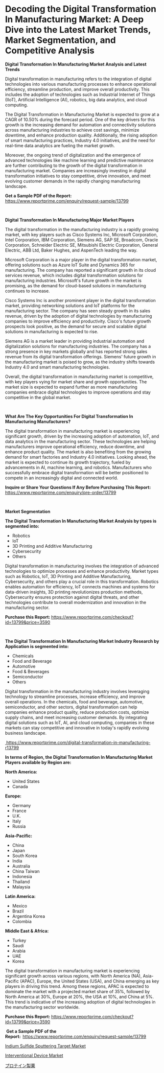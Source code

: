 <p><h1>Decoding the Digital Transformation In Manufacturing Market: A Deep Dive into the Latest Market Trends, Market Segmentation, and Competitive Analysis</h1></p><p><strong>Digital Transformation In Manufacturing Market Analysis and Latest Trends</strong></p>
<p><p>Digital transformation in manufacturing refers to the integration of digital technologies into various manufacturing processes to enhance operational efficiency, streamline production, and improve overall productivity. This includes the adoption of technologies such as Industrial Internet of Things (IIoT), Artificial Intelligence (AI), robotics, big data analytics, and cloud computing.</p><p>The Digital Transformation in Manufacturing Market is expected to grow at a CAGR of 10.50% during the forecast period. One of the key drivers for this growth is the increasing demand for automation and connectivity solutions across manufacturing industries to achieve cost savings, minimize downtime, and enhance production quality. Additionally, the rising adoption of smart manufacturing practices, Industry 4.0 initiatives, and the need for real-time data analytics are fueling the market growth.</p><p>Moreover, the ongoing trend of digitalization and the emergence of advanced technologies like machine learning and predictive maintenance are further contributing to the growth of the digital transformation in manufacturing market. Companies are increasingly investing in digital transformation initiatives to stay competitive, drive innovation, and meet evolving customer demands in the rapidly changing manufacturing landscape.</p></p>
<p><strong>Get a Sample PDF of the Report:&nbsp;</strong> <a href="https://www.reportprime.com/enquiry/request-sample/13799">https://www.reportprime.com/enquiry/request-sample/13799</a></p>
<p>&nbsp;</p>
<p><strong>Digital Transformation In Manufacturing Major Market Players</strong></p>
<p><p>The digital transformation in the manufacturing industry is a rapidly growing market, with key players such as Cisco Systems Inc, Microsoft Corporation, Intel Corporation, IBM Corporation, Siemens AG, SAP SE, Broadcom, Oracle Corporation, Schneider Electric SE, Mitsubishi Electric Corporation, General Electric, ABB Ltd, Baker Hughes, and AspenTech leading the way. </p><p>Microsoft Corporation is a major player in the digital transformation market, offering solutions such as Azure IoT Suite and Dynamics 365 for manufacturing. The company has reported a significant growth in its cloud services revenue, which includes digital transformation solutions for manufacturing industries. Microsoft's future growth in the market is promising, as the demand for cloud-based solutions in manufacturing continues to increase.</p><p>Cisco Systems Inc is another prominent player in the digital transformation market, providing networking solutions and IoT platforms for the manufacturing sector. The company has seen steady growth in its sales revenue, driven by the adoption of digital technologies by manufacturing companies to improve efficiency and productivity. Cisco's future growth prospects look positive, as the demand for secure and scalable digital solutions in manufacturing is expected to rise.</p><p>Siemens AG is a market leader in providing industrial automation and digitalization solutions for manufacturing industries. The company has a strong presence in key markets globally and has reported strong sales revenue from its digital transformation offerings. Siemens' future growth in the manufacturing market is poised to grow, as the industry shifts towards Industry 4.0 and smart manufacturing technologies.</p><p>Overall, the digital transformation in manufacturing market is competitive, with key players vying for market share and growth opportunities. The market size is expected to expand further as more manufacturing companies embrace digital technologies to improve operations and stay competitive in the global market.</p></p>
<p>&nbsp;</p>
<p><strong>What Are The Key Opportunities For Digital Transformation In Manufacturing Manufacturers?</strong></p>
<p><p>The digital transformation in manufacturing market is experiencing significant growth, driven by the increasing adoption of automation, IoT, and data analytics in the manufacturing sector. These technologies are helping manufacturers improve operational efficiency, reduce downtime, and enhance product quality. The market is also benefiting from the growing demand for smart factories and Industry 4.0 initiatives. Looking ahead, the market is expected to continue its growth trajectory, fueled by advancements in AI, machine learning, and robotics. Manufacturers who successfully embrace digital transformation will be better positioned to compete in an increasingly digital and connected world.</p></p>
<p><strong>Inquire or Share Your Questions If Any Before Purchasing This Report:</strong> <a href="https://www.reportprime.com/enquiry/pre-order/13799">https://www.reportprime.com/enquiry/pre-order/13799</a></p>
<p>&nbsp;</p>
<p><strong>Market Segmentation</strong></p>
<p><strong>The Digital Transformation In Manufacturing Market Analysis by types is segmented into:</strong></p>
<p><ul><li>Robotics</li><li>IoT</li><li>3D Printing and Additive Manufacturing</li><li>Cybersecurity</li><li>Others</li></ul></p>
<p><p>Digital transformation in manufacturing involves the integration of advanced technologies to optimize processes and enhance productivity. Market types such as Robotics, IoT, 3D Printing and Additive Manufacturing, Cybersecurity, and others play a crucial role in this transformation. Robotics enables automation for efficiency, IoT connects machines and systems for data-driven insights, 3D printing revolutionizes production methods, Cybersecurity ensures protection against digital threats, and other technologies contribute to overall modernization and innovation in the manufacturing sector.</p></p>
<p><strong>Purchase this Report:&nbsp;</strong><a href="https://www.reportprime.com/checkout?id=13799&price=3590">https://www.reportprime.com/checkout?id=13799&price=3590</a></p>
<p>&nbsp;</p>
<p><strong>The Digital Transformation In Manufacturing Market Industry Research by Application is segmented into:</strong></p>
<p><ul><li>Chemicals</li><li>Food and Beverage</li><li>Automotive</li><li>Food & Beverages</li><li>Semiconductor</li><li>Others</li></ul></p>
<p><p>Digital transformation in the manufacturing industry involves leveraging technology to streamline processes, increase efficiency, and improve overall operations. In the chemicals, food and beverage, automotive, semiconductor, and other sectors, digital transformation can help companies enhance product quality, reduce production costs, optimize supply chains, and meet increasing customer demands. By integrating digital solutions such as IoT, AI, and cloud computing, companies in these markets can stay competitive and innovative in today's rapidly evolving business landscape.</p></p>
<p><a href="https://www.reportprime.com/digital-transformation-in-manufacturing-r13799">&nbsp;https://www.reportprime.com/digital-transformation-in-manufacturing-r13799</a></p>
<p><strong>In terms of Region, the Digital Transformation In Manufacturing Market Players available by Region are:</strong></p>
<p>
    <p> <strong> North America: </strong>
        <ul>
            <li>United States</li>
            <li>Canada</li>
        </ul>
        </p> 
    <p> <strong> Europe: </strong>
        <ul>
            <li>Germany</li>
            <li>France</li>
            <li>U.K.</li>
            <li>Italy</li>
            <li>Russia</li>
        </ul>
        </p> 
    <p> <strong> Asia-Pacific: </strong>
        <ul>
            <li>China</li>
            <li>Japan</li>
            <li>South Korea</li>
            <li>India</li>
            <li>Australia</li>
            <li>China Taiwan</li>
            <li>Indonesia</li>
            <li>Thailand</li>
            <li>Malaysia</li>
        </ul>
        </p> 
    <p> <strong> Latin America: </strong>
        <ul>
            <li>Mexico</li>
            <li>Brazil</li>
            <li>Argentina Korea</li>
            <li>Colombia</li>
        </ul>
        </p> 
    <p> <strong> Middle East & Africa: </strong>
        <ul>
            <li>Turkey</li>
            <li>Saudi</li>
            <li>Arabia</li>
            <li>UAE</li>
            <li>Korea</li>
        </ul>
    </p>
    </p>
<p><p>The digital transformation in manufacturing market is experiencing significant growth across various regions, with North America (NA), Asia-Pacific (APAC), Europe, the United States (USA), and China emerging as key players in driving this trend. Among these regions, APAC is expected to dominate the market with a projected market share of 35%, followed by North America at 30%, Europe at 20%, the USA at 10%, and China at 5%. This trend is indicative of the increasing adoption of digital technologies in the manufacturing sector worldwide.</p></p>
<p><strong>Purchase this Report: </strong><a href="https://www.reportprime.com/checkout?id=13799&price=3590">https://www.reportprime.com/checkout?id=13799&price=3590</a></p>
<p>&nbsp;<strong>Get a Sample PDF of the Report:&nbsp;&nbsp;</strong><a href="https://www.reportprime.com/enquiry/request-sample/13799">https://www.reportprime.com/enquiry/request-sample/13799</a></p>
<p><strong></strong></p>
<p><p><a href="https://view.publitas.com/reportprime-1/indium-sulfide-sputtering-target-market-growth-outlook-from-2024-to-2031-and-it-is-projecting-at-4-2-cagr-with-markets-trends-analysis-by-application-regional-outlook-and-revenue/">Indium Sulfide Sputtering Target Market</a></p><p><a href="https://github.com/arionmp/Market-Research-Report-List-4/blob/main/interventional-device-market.md">Interventional Device Market</a></p><p><a href="https://github.com/mohamedbakry57/Market-Research-Report-List-4/blob/main/5792035108825.md">プロテイン製菓</a></p></p>